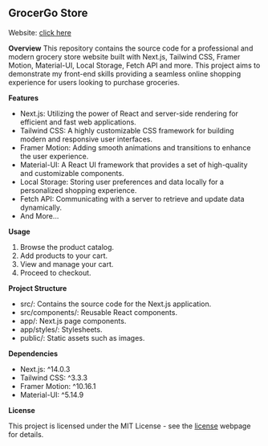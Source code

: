 ## GrocerGo Store

Website: [click here](https://grocergo.vercel.app/)

**Overview**
This repository contains the source code for a professional and modern grocery store website built with Next.js, Tailwind CSS, Framer Motion, Material-UI, Local Storage, Fetch API and more. This project aims to demonstrate my front-end skills providing a seamless online shopping experience for users looking to purchase groceries.

**Features**
- Next.js: Utilizing the power of React and server-side rendering for efficient and fast web applications.
- Tailwind CSS: A highly customizable CSS framework for building modern and responsive user interfaces.
- Framer Motion: Adding smooth animations and transitions to enhance the user experience.
- Material-UI: A React UI framework that provides a set of high-quality and customizable components.
- Local Storage: Storing user preferences and data locally for a personalized shopping experience.
- Fetch API: Communicating with a server to retrieve and update data dynamically.
- And More...

**Usage**
1. Browse the product catalog.
2. Add products to your cart.
3. View and manage your cart.
4. Proceed to checkout.

**Project Structure**
- src/: Contains the source code for the Next.js application.
- src/components/: Reusable React components.
- app/: Next.js page components.
- app/styles/: Stylesheets.
- public/: Static assets such as images.

**Dependencies**
- Next.js: ^14.0.3
- Tailwind CSS: ^3.3.3
- Framer Motion: ^10.16.1
- Material-UI: ^5.14.9

**License**

This project is licensed under the MIT License - see the [license](https://en.wikipedia.org/wiki/MIT_License) webpage for details.